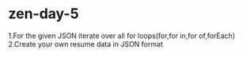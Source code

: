 # zen-day-5
1.For the given JSON iterate over all for loops(for,for in,for of,forEach) 2.Create your own resume data in JSON format
